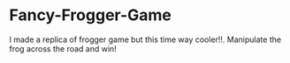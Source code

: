 Fancy-Frogger-Game
==================

I made a replica of frogger game but this time way cooler!!. Manipulate the frog across the road and win!
